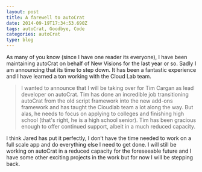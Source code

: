 ```yaml
---
layout: post
title: A farewell to autoCrat
date: 2014-09-19T17:34:53.690Z
tags: autoCrat, Goodbye, Code
categories: autoCrat
type: blog
---
```


As many of you know (since I have one reader its everyone), I have been maintaining autoCrat on behalf of New Visions for the last year or so. Sadly I am announcing that its time to step down. It has been a fantastic experience and I have learned a ton working with the Cloud Lab team.
  

<!--more-->
  

>I wanted to announce that I will be taking over for Tim Cargan as lead developer on autoCrat. Tim has done an incredible job transitioning autoCrat from the old script framework into the new add-ons framework and has taught the Cloudlab team a lot along the way.
>But alas, he needs to focus on applying to colleges and finishing high school (that's right, he is a high school senior). Tim has been gracious enough to offer continued support, albeit in a much reduced capacity.
  

I think Jared has put it perfectly, I don’t have the time needed to work on a full scale app and do everything else I need to get done. I will still be working on autoCrat in a reduced capacity for the foreseeable future and I have some other exciting projects in the work but for now I will be stepping back.
